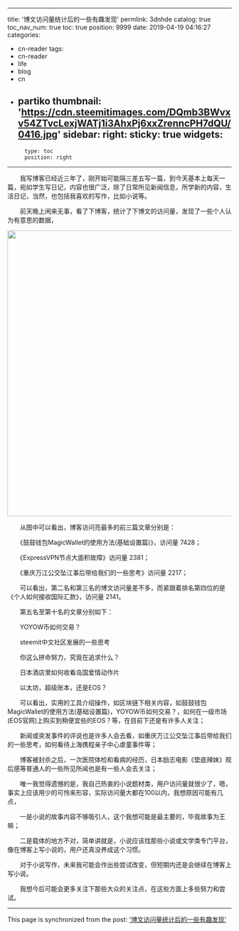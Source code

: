 
---
title: '博文访问量统计后的一些有趣发现'
permlink: 3dnhde
catalog: true
toc_nav_num: true
toc: true
position: 9999
date: 2019-04-19 04:16:27
categories:
- cn-reader
tags:
- cn-reader
- life
- blog
- cn
- partiko
thumbnail: 'https://cdn.steemitimages.com/DQmb3BWvxv54ZTvcLexjWATj1i3AhxPj6xxZrenncPH7dQU/0416.jpg'
sidebar:
    right:
        sticky: true
widgets:
    -
        type: toc
        position: right
---


<html>
<p>　　我写博客已经近三年了，刚开始可能隔三差五写一篇，到今天基本上每天一篇，宛如学生写日记，内容也很广泛，除了日常所见新闻信息，所学新的内容，生活日记，当然，也包括我喜欢的写作，比如小说等。</p>
<p>　　前天晚上闲来无事，看了下博客，统计了下博文的访问量，发现了一些个人认为有意思的数据，</p>
<p><img src="https://cdn.steemitimages.com/DQmb3BWvxv54ZTvcLexjWATj1i3AhxPj6xxZrenncPH7dQU/0416.jpg" width="786" height="642"/></p>
<p>　　从图中可以看出，博客访问亮最多的前三篇文章分别是：</p>
<p>　　《鼓鼓钱包MagicWallet的使用方法(基础设置篇)》，访问量 7428；</p>
<p>　　《ExpressVPN节点大面积故障》访问量 2381；</p>
<p>　　《重庆万江公交坠江事后带给我们的一些思考》访问量 2217；</p>
<p>　　可以看出，第二名和第三名的博文访问量差不多，而紧跟着排名第四位的是《个人如何接收国际汇款》，访问量 2141。</p>
<p>　　第五名至第十名的文章分别如下：</p>
<p>　　YOYOW币如何交易？</p>
<p>　　steemit中文社区发展的一些思考</p>
<p>　　你这么拼命努力，究竟在追求什么？</p>
<p>　　日本酒店里如何收看岛国爱情动作片</p>
<p>　　以太坊，超级账本，还是EOS？</p>
<p>　　可以看出，实用的工具介绍操作，如区块链下相关内容，如鼓鼓钱包MagicWallet的使用方法(基础设置篇)，YOYOW币如何交易？，如何在一级市场(EOS官网)上购买到稍便宜些的EOS？等，在目前下还是有许多人关注；</p>
<p>　　新闻或突发事件的评说也是许多人会去看，如重庆万江公交坠江事后带给我们的一些思考，如何看待上海携程亲子中心虐童事件等；</p>
<p>　　博客被封杀之后，一次医院体检和看病的经历，日本励志电影《垫底辣妹》观后感等普通人的一些所见所闻也是有一些人会去关注；</p>
<p>　　唯一我觉得遗憾的是，我自己热衷的小说题材类，用户访问量就很少了，嗯，事实上应该用少的可怜来形容，实际访问量大都在100以内，我想原因可能有几点，</p>
<p>　　一是小说的故事内容不够吸引人，这个我想可能是最主要的，毕竟故事为王嘛；</p>
<p>　　二是载体的地方不对，简单讲就是，小说应该找那些小说或文学类专门平台，像在博客上写小说的，用户还真没养成这个习惯。</p>
<p>　　对于小说写作，未来我可能会作出些尝试改变，但短期内还是会继续在博客上写小说。</p>
<p>　　我想今后可能会更多关注下那些大众的关注点，在这些方面上多些努力和尝试。　　</p>
</html>

- - -

This page is synchronized from the post: ['博文访问量统计后的一些有趣发现'](https://steemit.com/@rivalhw/3dnhde)
